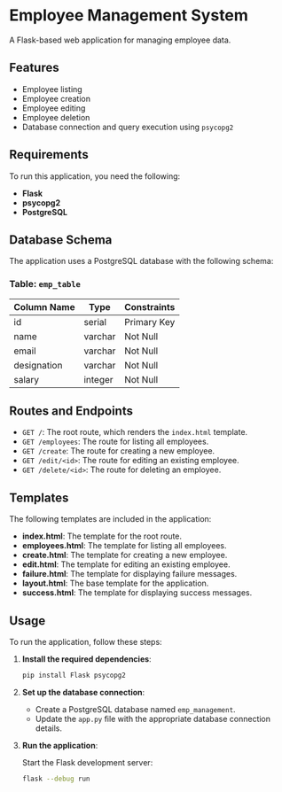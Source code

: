 # Employee Management System

A Flask-based web application for managing employee data.

## Features

- Employee listing
- Employee creation
- Employee editing
- Employee deletion
- Database connection and query execution using `psycopg2`

## Requirements

To run this application, you need the following:

- **Flask**
- **psycopg2**
- **PostgreSQL**

## Database Schema

The application uses a PostgreSQL database with the following schema:

### Table: `emp_table`

| Column Name | Type             | Constraints               |
|-------------|------------------|---------------------------|
| id          | serial           | Primary Key               |
| name        | varchar          | Not Null                  |
| email       | varchar          | Not Null                  |
| designation | varchar          | Not Null                  |
| salary      | integer          | Not Null                  |

## Routes and Endpoints

- `GET /`: The root route, which renders the `index.html` template.
- `GET /employees`: The route for listing all employees.
- `GET /create`: The route for creating a new employee.
- `GET /edit/<id>`: The route for editing an existing employee.
- `GET /delete/<id>`: The route for deleting an employee.

## Templates

The following templates are included in the application:

- **index.html**: The template for the root route.
- **employees.html**: The template for listing all employees.
- **create.html**: The template for creating a new employee.
- **edit.html**: The template for editing an existing employee.
- **failure.html**: The template for displaying failure messages.
- **layout.html**: The base template for the application.
- **success.html**: The template for displaying success messages.

## Usage

To run the application, follow these steps:

1. **Install the required dependencies**:

   ```bash
   pip install Flask psycopg2
   ```

2. **Set up the database connection**:

   - Create a PostgreSQL database named `emp_management`.
   - Update the `app.py` file with the appropriate database connection details.

3. **Run the application**:

   Start the Flask development server:

   ```bash
   flask --debug run
   ```
